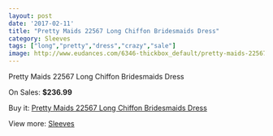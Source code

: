 ```yaml
---
layout: post
date: '2017-02-11'
title: "Pretty Maids 22567 Long Chiffon Bridesmaids Dress"
category: Sleeves
tags: ["long","pretty","dress","crazy","sale"]
image: http://www.eudances.com/6346-thickbox_default/pretty-maids-22567-long-chiffon-bridesmaids-dress.jpg
---
```

Pretty Maids 22567 Long Chiffon Bridesmaids Dress

On Sales: **$236.99**
<a href="https://www.eudances.com/en/sleeves/2300-pretty-maids-22567-long-chiffon-bridesmaids-dress.html"><amp-img layout="responsive" width="600" height="600" src="//www.eudances.com/6346-thickbox_default/pretty-maids-22567-long-chiffon-bridesmaids-dress.jpg" alt="Pretty Maids 22567 Long Chiffon Bridesmaids Dress 0" /></a>
<a href="https://www.eudances.com/en/sleeves/2300-pretty-maids-22567-long-chiffon-bridesmaids-dress.html"><amp-img layout="responsive" width="600" height="600" src="//www.eudances.com/6347-thickbox_default/pretty-maids-22567-long-chiffon-bridesmaids-dress.jpg" alt="Pretty Maids 22567 Long Chiffon Bridesmaids Dress 1" /></a>

Buy it: [Pretty Maids 22567 Long Chiffon Bridesmaids Dress](https://www.eudances.com/en/sleeves/2300-pretty-maids-22567-long-chiffon-bridesmaids-dress.html "Pretty Maids 22567 Long Chiffon Bridesmaids Dress")

View more: [Sleeves](https://www.eudances.com/en/26-sleeves "Sleeves")